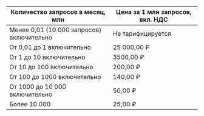 | Количество запросов в месяц, млн | Цена за 1 млн запросов, вкл. НДС |
| --- | --- |
| Менее 0,01 (10 000 запросов) включительно | Не тарифицируется |
| От 0,01 до 1 включительно | 25 000,00 ₽ |
| От 1 до 10 включительно | 3500,00 ₽ |
| От 10 до 100 включительно | 200,00 ₽ |
| От 100 до 1000 включительно | 140,00 ₽ |
| От 1000 до 10 000 включительно | 50,00 ₽ |
| Более 10 000 | 25,00 ₽ |